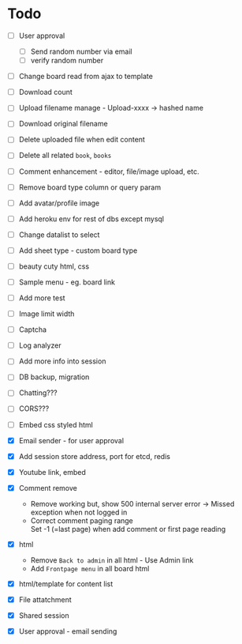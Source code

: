 # Todo

* [ ] User approval
    * [ ] Send random number via email
    * [ ] verify random number
* [ ] Change board read from ajax to template
* [ ] Download count
* [ ] Upload filename manage - Upload-xxxx -> hashed name
* [ ] Download original filename
* [ ] Delete uploaded file when edit content
* [ ] Delete all related `book`, `books`
* [ ] Comment enhancement - editor, file/image upload, etc.
* [ ] Remove board type column or query param
* [ ] Add avatar/profile image
* [ ] Add heroku env for rest of dbs except mysql
* [ ] Change datalist to select
* [ ] Add sheet type - custom board type
* [ ] beauty cuty html, css
* [ ] Sample menu - eg. board link
* [ ] Add more test
* [ ] Image limit width
* [ ] Captcha
* [ ] Log analyzer
* [ ] Add more info into session
* [ ] DB backup, migration
* [ ] Chatting???
* [ ] CORS???
* [ ] Embed css styled html

* [x] Email sender - for user approval
* [x] Add session store address, port for etcd, redis
* [x] Youtube link, embed
* [x] Comment remove
    - Remove working but, show 500 internal server error -> Missed exception when not logged in
    - Correct comment paging range<br />
    Set -1 (=last page) when add comment or first page reading
* [x] html
    * Remove `Back to admin` in all html - Use Admin link
    * Add `Frontpage menu` in all board html
* [x] html/template for content list
* [x] File attatchment
* [x] Shared session
* [x] User approval - email sending
